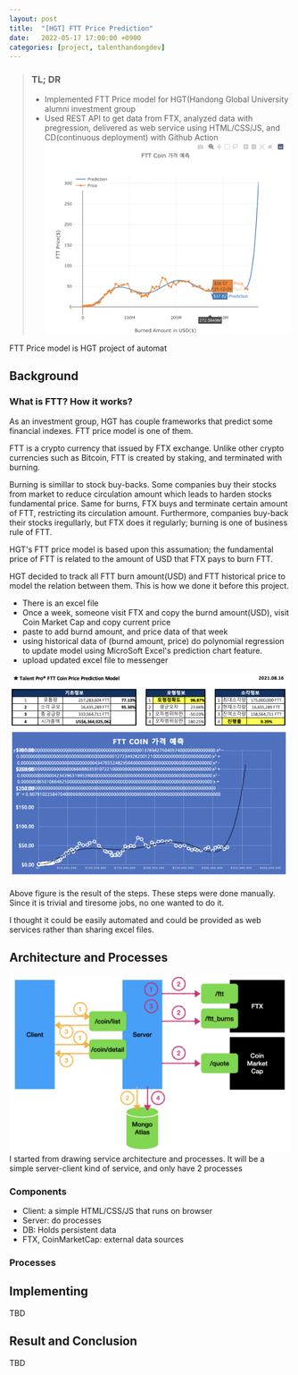```yaml
---
layout: post
title:  "[HGT] FTT Price Prediction"
date:   2022-05-17 17:00:00 +0900
categories: [project, talenthandongdev]
---
```

> ### TL; DR
> - Implemented FTT Price model for HGT(Handong Global University alumni investment group  
> - Used REST API to get data from FTX, analyzed data with pregression, delivered as web service using HTML/CSS/JS, and CD(continuous deployment) with Github Action  
![result](/assets/images/pricemodelss.png)

FTT Price model is HGT project of automat



## Background

### What is FTT? How it works?

As an investment group, HGT has couple frameworks that predict some financial indexes. FTT price model is one of them.

FTT is a crypto currency that issued by FTX exchange. Unlike other crypto currencies such as Bitcoin, FTT is created by staking, and terminated with burning.

Burning is simillar to stock buy-backs. Some companies buy their stocks from market to reduce circulation amount which leads to harden stocks fundamental price. Same for burns, FTX buys and terminate certain amount of FTT, restricting its circulation amount. Furthermore, companies buy-back their stocks iregullarly, but FTX does it regularly; burning is one of business rule of FTT.

HGT's FTT price model is based upon this assumation; the fundamental price of FTT is related to the amount of USD that FTX pays to burn FTT.

HGT decided to track all FTT burn amount(USD) and FTT historical price to model the relation between them. This is how we done it before this project.  
- There is an excel file
- Once a week, someone visit FTX and copy the burnd amount(USD), visit Coin Market Cap and copy current price
- paste to add burnd amount, and price data of that week
- using historical data of (burnd amount, price) do polynomial regression to update model using MicroSoft Excel's prediction chart feature.
- upload updated excel file to messenger

![excel](/assets/images/ftt-model-excel.png)

Above figure is the result of the steps. These steps were done manually. Since it is trivial and tiresome jobs, no one wanted to do it.

I thought it could be easily automated and could be provided as web services rather than sharing excel files.

## Architecture and Processes

![arch](/assets/images/ftt-model-arch.png)
I started from drawing service architecture and processes. It will be a simple server-client kind of service, and only have 2 processes

### Components
- Client: a simple HTML/CSS/JS that runs on browser
- Server: do processes
- DB: Holds persistent data
- FTX, CoinMarketCap: external data sources

### Processes

## Implementing

TBD

## Result and Conclusion

TBD

